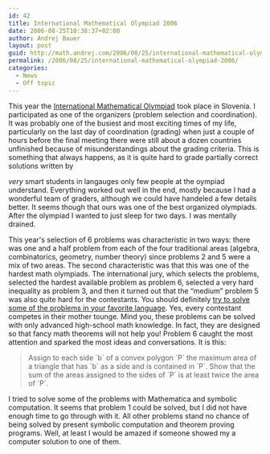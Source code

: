 ```yaml
---
id: 42
title: International Mathematical Olympiad 2006
date: 2006-08-25T10:38:37+02:00
author: Andrej Bauer
layout: post
guid: http://math.andrej.com/2006/08/25/international-mathematical-olympiad-2006/
permalink: /2006/08/25/international-mathematical-olympiad-2006/
categories:
  - News
  - Off topic
---
```

This year the [International Mathematical Olympiad](http://imo2006.dmfa.si) took place in Slovenia. I participated as one of the organizers (problem selection and coordination). It was probably one of the busiest and most exciting times of my life, <!--more--> particularly on the last day of coordination (grading) when just a couple of hours before the final meeting there were still about a dozen countries unfinished because of misunderstandings about the grading criteria. This is something that always happens, as it is quite hard to grade partially correct solutions written by 

_very_ smart students in langauges only few people at the oympiad understand. Everything worked out well in the end, mostly because I had a wonderful team of graders, although we could have handeled a few details better. It seems though that ours was one of the best organized olympiads. After the olympiad I wanted to just sleep for two days. I was mentally drained.

This year's selection of 6 problems was characteristic in two ways: there was one and a half problem from each of the four traditional areas (algebra, combinatorics, geometry, number theory) since problems 2 and 5 were a mix of two areas. The second characteristic was that this was one of the hardest math olympiads. The international jury, which selects the problems, selected the hardest available problem as problem 6, selected a very hard inequality as problem 3, and then it turned out that the “medium” problem 5 was also quite hard for the contestants. You should definitely [try to solve some of the problems in your favorite language](http://imo2006.dmfa.si/problems.html). Yes, every contestant competes in their mother tounge. Mind you, these problems can be solved with only advanced high-school math knowledge. In fact, they are designed so that fancy math theorems will not help you! Problem 6 caught the most attention and sparked the most ideas and conversations. It is this:

> Assign to each side \`b\` of a convex polygon \`P\` the maximum area of a triangle that has \`b\` as a side and is contained in \`P\`. Show that the sum of the areas assigned to the sides of \`P\` is at least twice the area of \`P\`.

I tried to solve some of the problems with Mathematica and symbolic computation. It seems that problem 1 could be solved, but I did not have enough time to go through with it. All other problems stand no chance of being solved by present symbolic computation and theorem proving programs. Well, at least I would be amazed if someone showed my a computer solution to one of them.
